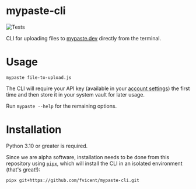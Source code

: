 # mypaste-cli

![Tests](https://github.com/fvicent/mypaste-cli/actions/workflows/test.yml/badge.svg)

CLI for uploading files to [mypaste.dev](https://www.mypaste.dev) directly from the terminal.

# Usage

```
mypaste file-to-upload.js
```

The CLI will require your API key (available in your [account settings](https://www.mypaste.dev/user/settings/)) the first time and then store it in your system vault for later usage.

Run `mypaste --help` for the remaining options.

# Installation

Python 3.10 or greater is required.

Since we are alpha software, installation needs to be done from this repository using [`pipx`](https://pypa.github.io/pipx/), which will install the CLI in an isolated environment (that's great!):

```
pipx git+https://github.com/fvicent/mypaste-cli.git
```

